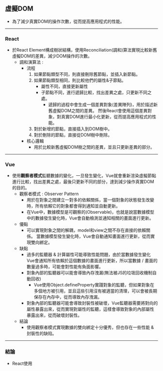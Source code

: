 ## 虛擬DOM
- 為了減少真實DOM的操作次數，從而提高應用程式的性能。

---
### React
- 於React Element構成樹狀結構，使用Reconciliation(調和)算法實現比較新舊虛擬DOM的差異，減少DOM操作的次數。
    - 調和演算法 : 
        - 流程
        	1. 如果節點類型不同，則直接刪除舊節點，並插入新節點。
        	2. 如果節點類型相同，則比較他們的屬性&子節點。
        	    - 屬性不同，直接更新屬性
        	    - 子節點不同，進行遞歸比較，找出差異之處，只更新不同之處。
        	        - 遞歸的過程中會生成一個差異對象(差異陣列)，用於描述新舊虛擬DOM之間的差異。 然後React會使用這個差異對象，對真實DOM進行最小化更新，從而提高應用程式的性能。
        	3. 對於新增的節點，直接插入到DOM樹中。
        	4. 對於刪除的節點，直接從DOM樹中刪除。
        - 核心邏輯
            - 用於比較新舊虛擬DOM樹之間的差異，並且只更新差異的部分。
---
### Vue
- 使用**觀察者模式**監聽數據的變化，一旦發生變化，Vue就會重新渲染虛擬節點進行比較，找出差異之處，最後只更新不同的部分，達到減少操作真實DOM的目的。
    - 觀察者模式 : Observer Pattern
        - 用於在對象之間建立一對多的依賴關係，當一個對象的狀態發生改變時，所有依賴它的對象都會得到通知並自動更新。
        - 在Vue中，數據模型是可觀察的(Observable)，也就是說當數據模型中的數據發生變化時，Vue會自動檢測並通知相關的畫面進行更新。
    - 優點
        - 可以實現對象之間的解耦，model和view之間不存在直接的依賴關係。 當數據模型發生變化時，Vue會自動通知畫面進行更新，從而實現雙向綁定。
    - 缺點
        - 過多的監聽器 & 計算屬性可能導致性能問題，由於當數據發生變化Vue會通知所有依賴於這個數據的畫面進行更新，所以當數據 / 畫面的數量過多時，可能會對性能有負面影響。
        - 對象內部的監聽器可以能會導致內存洩漏(無法被JS的垃圾回收機制自動回收)
            - Vue使用Object.defineProperty實踐對象的監聽，但如果對象在多個地方被引用，並且這些引用沒有被適當的清理，可以會被長期保存在內存中，從而導致內存洩漏。
        - 對象內部的監聽器可能會導致封裝性被破壞，Vue監聽器需要將對向的屬性暴露出來，從而實現對屬性的監聽，這樣會導致對象的內部屬性暴露出來，從而破壞封裝性。
    - 結論
        - 使用觀察者模式實現數據的雙向綁定十分優秀，但也存在一些性能 & 封裝性的缺陷。
---
### 結論
- React使用